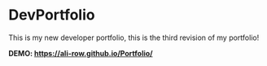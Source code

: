 # DevPortfolio
This is my new developer portfolio, this is the third revision of my portfolio!
          
**DEMO: https://ali-row.github.io/Portfolio/**
  
  
   
   
    
  
 

